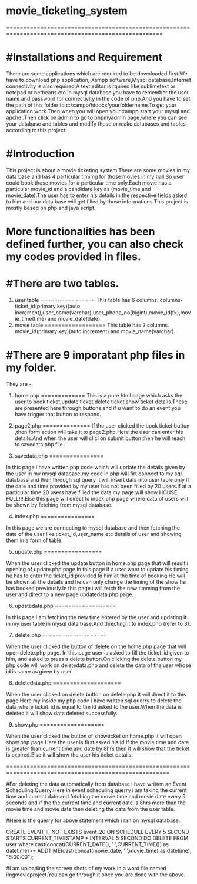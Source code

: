 # movie_ticketing_system
  ====================================================================================================

#Installations and Requirement
 =====================================================================================================
There are some applications which  are required to be downloaded first.We have to download php application, Xampp software,Mysql database.Internet connectivity is also required.A text editor is rquired like sublimetext or notepad or netbeans etc.In mysql database you have to remember the user name and password for connectivity in the code of php.And you have to set the path of this folder to 
c:/xampp/htdocs/yourfoldername.To get your application work.Then when you will open your xampp start your mysql and apche .Then click on admin to go to phpmyadmin page,where you can see your database and tables and modify those or make databases and tables according to this project.

#Introduction
======================================================================================================
 This project is about a movie ticketing system.There are some movies in my data base and has 4 particular timimg for those movies in my hall.So user could book those movies for a particular time only.Each movie has a particular movie_id and a candidate key as (movie_time and movie_date).The user has to enter his details in the respective fields asked to him and our data base will get filled by those informations.This project is mostly based on php and java script.

 More functionalities has been defined further, you can also check my codes provided in files.
======================================================================================================

#There are two tables.
======================================================================================================
1. user table
================
 This table has 6 columns.
  columns-ticket_id(primary key)(auto increment),user_name(varchar),user_phone_no(bigint),movie_id(fk),movie_time(time) and movie_date(date).
2. movie table
==================
  This table has 2 columns.
  movie_id(primary key)(auto increment) and movie_name(varchar). 

#There are 9 imporatant php files in my folder.
======================================================================================================
They are -

1. home.php
=============
This is a pure html page which asks the user to book ticket,update ticket,delete ticket,show ticket details.These are presented here through buttons and if u want to do an event you have trigger that button to respond.

2. page2.php
==============
If the user clicked the book ticket button ,then form action will take it to page2.php.Here the user can enter his details.And when the user will clicl on submit button then he will reach to savedata.php file.

3. savedata.php
================

 In this page i have written php code which will update the details given by the user in my mysql database,my code in php will firt connect to my sql database and then through sql query it will insert data into user table only if the date and time provided by my user has not been filled by 20 users.If at a particular time 20 users have filled  the data my page will show HOUSE FULL!!!.Else this page will direct to index.php page where data of users will be shown by fetching from mysql database.

4. index.php
================ 

In this page we are connecting to mysql database and then fetching the data of the user like ticket_id,user_name etc details of user and showing them in a form of table.

5. update.php
=================

 When the user clicked the update button in home.php page that will result i opening of update.php  page.In this page if a user want to update his timing he has to  enter the ticket_id provided to him at the time of booking.He will be shown all the details and he can only change the timing of the show he has booked previously.In this page i will fetch the new timming from the user and direct to a
 new page updatedata.php page.

6. updatedata.php
==================

In this page i am fetching the new time entered by the user and updating it in my user table in mysql data base.And directing it to index.php (refer to 3).

7. delete.php
===================

 When the user clicked the button of delete on the home.php page that will open delete.php page.
 In this page user is asked to fill the ticket_id given to him, and asked to press a delete button.On clicking the delete button my php code will work on deletedata.php and delete the data of the user whose id is same as given by user .

8. deletedata.php
====================

 When the user clicked on delete button on delete.php it will direct it to this page.Here my inside my php code i have written sql querry to delete the data where ticket_id is equal to the id asked to the user.When the data is deleted it will show data deleted successfully.

 9. show.php
 ===================

  When the user clicked the button of  showticket on home.php it will open show.php page.Here the user is first asked his id.If  the movie time and date is greater than current time and date by 8hrs then it will show that the ticket is expired.Else it will show the user his ticket details.

======================================================================================================

#For deleting the data automatically from database i have written an Event Scheduling Querry.Here in event scheduling  querry i am taking the current time and current date and fetching the movie time and movie date every 5 seconds and if the the current time and current date is 8hrs more than the movie time and movie date then deleting the data from the user table.

#Here  is the querry for above statement which i ran on mysql database.

CREATE EVENT IF NOT EXISTS event_20
ON SCHEDULE EVERY 5 SECOND
STARTS CURRENT_TIMESTAMP + INTERVAL 5 SECOND
DO
DELETE FROM user where cast(concat(CURRENT_DATE(), ' ',CURRENT_TIME()) as datetime)>= ADDTIME(cast(concat(movie_date, ' ',movie_time) as datetime), "8:00:00");

#I am uploading the screen shots of my work in a word file named imgmovieproject.You can go through it once you are done with the above.


